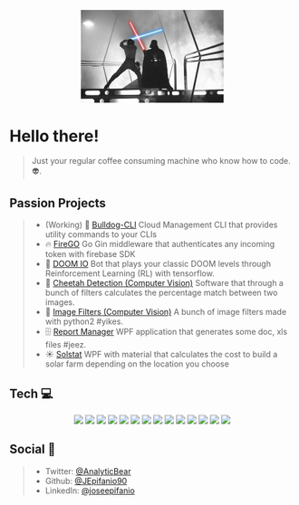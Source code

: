 <p align="center">
  <img src="https://raw.githubusercontent.com/JEpifanio90/JEpifanio90/master/assets/vader.jpg" alt="Darth Vader VS Luke" width="50%" height="50%">
</p>

# Hello there!
> Just your regular coffee consuming machine who know how to code. 👽.  


## Passion Projects
> * (Working) 🐶 [Bulldog-CLI](https://github.com/JEpifanio90/bulldog-cli) Cloud Management CLI that provides utility commands to your CLIs
> * 🔥 [FireGO](https://github.com/JEpifanio90/FireGO) Go Gin middleware that authenticates any incoming token with firebase SDK
> *  👹 [DOOM IO](https://github.com/JEpifanio90/DOOM-IO)
> Bot that plays your classic DOOM levels through Reinforcement Learning (RL) with tensorflow.  
> * 🐆 [Cheetah Detection (Computer Vision)](https://github.com/JEpifanio90/CheetahDetection)
> Software that through a bunch of filters calculates the percentage match between two images.  
> * 📸 [Image Filters (Computer Vision)](https://github.com/JEpifanio90/LabVision-Python)
> A bunch of image filters made with python2 #yikes.  
> * 🗄 [Report Manager](https://github.com/JEpifanio90/reportManager)
> WPF application that generates some doc, xls files #jeez.  
> * ☀️ [Solstat](https://github.com/JEpifanio90/SolstatProjectUI)
> WPF with material that calculates the cost to build a solar farm depending on the location you choose

## Tech 💻
<p align="center">
  <img src="https://raw.githubusercontent.com/ashleymcnamara/gophers/master/GOPHER_DAD.png" height="100">
  <img src="https://cdn.jsdelivr.net/npm/programming-languages-logos/src/typescript/typescript.png" height="100">
  <img src="https://cdn.jsdelivr.net/npm/programming-languages-logos/src/swift/swift.png" height="100">
  <img src="https://upload.wikimedia.org/wikipedia/commons/thumb/c/c3/Python-logo-notext.svg/2048px-Python-logo-notext.svg.png" height="100">
  <img src="https://cdn-icons-png.flaticon.com/512/226/226777.png" height="100">
  <img src="https://shanebart-cdn.azureedge.net/wp-content/uploads/2021/11/3h5gjh43gj5hhg43j-1.png" height="100">
  <img src="https://ngrx.io/assets/images/badge.svg" height="100">
  <img src="https://upload.wikimedia.org/wikipedia/commons/thumb/3/39/Kubernetes_logo_without_workmark.svg/1200px-Kubernetes_logo_without_workmark.svg.png" height="100">
  <img src="https://www.docker.com/wp-content/uploads/2021/10/Moby-logo-sm.png" height="100">
  <img src="https://cdn.worldvectorlogo.com/logos/firebase-1.svg" height="100">
  <img src="https://destatic.blob.core.windows.net/images/spring-boot-logo.png" height="100">
  <img src="https://static.djangoproject.com/img/logos/django-logo-positive.png" height="100">
  <img src="https://brandpalettes.com/wp-content/uploads/2021/06/redis-color-codes.svg" height="100">
  <img src="https://www.postgresql.org/media/img/about/press/elephant.png" height="100">
  
</p>


## Social 🍻
> * Twitter: [@AnalyticBear](https://twitter.com/AnalyticBear)
> * Github: [@JEpifanio90](https://github.com/JEpifanio90)
> * LinkedIn: [@joseepifanio](https://linkedin.com/in/joseepifanio)
